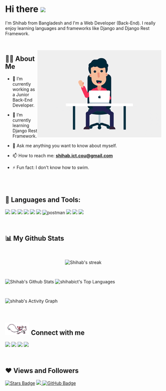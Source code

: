 # Hi there <img src="https://user-images.githubusercontent.com/42378118/110234147-e3259600-7f4e-11eb-95be-0c4047144dea.gif" width="30">

<p>
	I'm Shihab from Bangladesh and I'm a Web Developer (Back-End). I really enjoy learning languages and frameworks like Django and Django Rest Framework.
<p>
<br>

<p>
<img align="right" alt="GIF" src="https://github.com/ShihabAhmed09/ShihabAhmed09/blob/main/code.gif?raw=true" width="400" height="280"/>

## 🙋‍♂️ About Me

- 🔭 I’m currently working as a Junior Back-End Developer.

- 🌱 I’m currently learning Django Rest Framework.

- 💬 Ask me anything you want to know about myself.

- 📫 How to reach me: **shihab.ict.cou@gmail.com**

- ⚡ Fun fact: I don't know how to swim.
<p>
<br><br>
	
## 🚀 Languages and Tools:

<p align="left"> 
   	<img src="https://img.icons8.com/color/48/000000/python.png"/>
	<img src="https://img.icons8.com/color/48/000000/django.png"/>
	<img src="https://img.icons8.com/color/48/000000/c-plus-plus-logo.png"/>
	<img src="https://img.icons8.com/color/48/000000/java-coffee-cup-logo--v1.png"/>
	<img src="https://img.icons8.com/color/48/000000/git.png"/>
	<img src="https://img.icons8.com/fluent/50/000000/mysql-logo.png"/>
	<img src="https://www.vectorlogo.zone/logos/getpostman/getpostman-icon.svg" alt="postman" width="45" height="45"/>
	<img src="https://img.icons8.com/color/48/000000/html-5--v1.png"/>
	<img src="https://img.icons8.com/color/48/000000/css3.png"/>
	<img src="https://img.icons8.com/color/48/000000/bootstrap.png"/>
</p>
<br>
	
## 📊 My Github Stats

<br>
<p align="center">
	<img title="🔥 Get streak stats for your profile at git.io/streak-stats" alt="Shihab's streak" src="https://github-readme-streak-stats.herokuapp.com/?user=ShihabAhmed09&theme=black-ice&hide_border=true&stroke=0000&background=060A0CD0"/>
</p>
<br>

<p>
	<img alt="Shihab's Github Stats" src="https://github-readme-stats.vercel.app/api?username=ShihabAhmed09&show_icons=true&count_private=true&theme=react&hide_border=true&bg_color=0D1117"/>
	<img alt="shihabict's Top Languages" src="https://github-readme-stats.vercel.app/api/top-langs/?username=ShihabAhmed09&langs_count=8&count_private=true&layout=compact&theme=react&hide_border=true&bg_color=0D1117"/>
</p>
<br>

<p>		
	<img alt="shihab's Activity Graph" src="https://activity-graph.herokuapp.com/graph?username=ShihabAhmed09&bg_color=0D1117&color=5BCDEC&line=5BCDEC&point=FFFFFF&hide_border=true"/>
</p> 
<br>

	
## <img height="40" src="https://github.com/ShihabAhmed09/ShihabAhmed09/blob/main/kyubey.gif"/> Connect with me
<p align="left">
	<a href = "https://linkedin.com/in/shihab-ahmed-7861b5138/"><img src="https://img.icons8.com/fluent/48/000000/linkedin.png"/></a>
	<a href = "https://twitter.com/im_Shihab_Ahmed/"><img src="https://img.icons8.com/fluent/48/000000/twitter.png"/></a>
	<a href = "https://www.instagram.com/shihab_ahmed09/"><img src="https://img.icons8.com/fluent/48/000000/instagram-new.png"/></a>
	<a href = "https://www.facebook.com/ShihabAhmedApu/"><img src="https://img.icons8.com/color/48/000000/facebook.png"/></a>
</p>
<br>
	
## ❤ Views and Followers
	
<a href="https://github.com/abhisheknaiidu/awesome-github-profile-readme/stargazers"><img src="https://img.shields.io/github/stars/abhisheknaiidu/awesome-github-profile-readme" alt="Stars Badge"/></a>
<a href="https://github.com/ShihabAhmed09/github-profile-views-counter" class="me-2">
    <img src="https://komarev.com/ghpvc/?username=ShihabAhmed09">
</a>
<a href="https://github.com/ShihabAhmed09?tab=followers"><img src="https://img.shields.io/github/followers/ShihabAhmed09?label=Followers&style=social" alt="GitHub Badge"></a>
